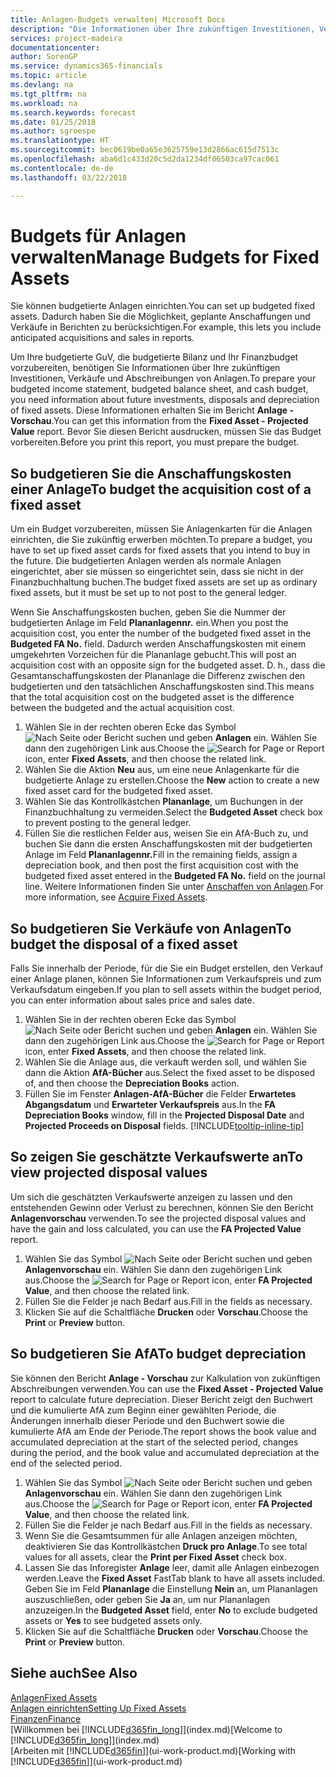 ```yaml
---
title: Anlagen-Budgets verwalten| Microsoft Docs
description: "Die Informationen über Ihre zukünftigen Investitionen, Verkäufe und Abschreibungen von Anlagen, die Ihnen helfen, Budget- und Planungen vorzubereiten."
services: project-madeira
documentationcenter: 
author: SorenGP
ms.service: dynamics365-financials
ms.topic: article
ms.devlang: na
ms.tgt_pltfrm: na
ms.workload: na
ms.search.keywords: forecast
ms.date: 01/25/2018
ms.author: sgroespe
ms.translationtype: HT
ms.sourcegitcommit: bec0619be0a65e3625759e13d2866ac615d7513c
ms.openlocfilehash: aba6d1c433d20c5d2da1234df06503ca97cac061
ms.contentlocale: de-de
ms.lasthandoff: 03/22/2018

---
```

# <a name="manage-budgets-for-fixed-assets"></a><span data-ttu-id="ecb4e-103">Budgets für Anlagen verwalten</span><span class="sxs-lookup"><span data-stu-id="ecb4e-103">Manage Budgets for Fixed Assets</span></span>
<span data-ttu-id="ecb4e-104">Sie können budgetierte Anlagen einrichten.</span><span class="sxs-lookup"><span data-stu-id="ecb4e-104">You can set up budgeted fixed assets.</span></span> <span data-ttu-id="ecb4e-105">Dadurch haben Sie die Möglichkeit, geplante Anschaffungen und Verkäufe in Berichten zu berücksichtigen.</span><span class="sxs-lookup"><span data-stu-id="ecb4e-105">For example, this lets you include anticipated acquisitions and sales in reports.</span></span>  

<span data-ttu-id="ecb4e-106">Um Ihre budgetierte GuV, die budgetierte Bilanz und Ihr Finanzbudget vorzubereiten, benötigen Sie Informationen über Ihre zukünftigen Investitionen, Verkäufe und Abschreibungen von Anlagen.</span><span class="sxs-lookup"><span data-stu-id="ecb4e-106">To prepare your budgeted income statement, budgeted balance sheet, and cash budget, you need information about future investments, disposals and depreciation of fixed assets.</span></span> <span data-ttu-id="ecb4e-107">Diese Informationen erhalten Sie im Bericht **Anlage - Vorschau**.</span><span class="sxs-lookup"><span data-stu-id="ecb4e-107">You can get this information from the **Fixed Asset - Projected Value** report.</span></span> <span data-ttu-id="ecb4e-108">Bevor Sie diesen Bericht ausdrucken, müssen Sie das Budget vorbereiten.</span><span class="sxs-lookup"><span data-stu-id="ecb4e-108">Before you print this report, you must prepare the budget.</span></span>  

## <a name="to-budget-the-acquisition-cost-of-a-fixed-asset"></a><span data-ttu-id="ecb4e-109">So budgetieren Sie die Anschaffungskosten einer Anlage</span><span class="sxs-lookup"><span data-stu-id="ecb4e-109">To budget the acquisition cost of a fixed asset</span></span>
<span data-ttu-id="ecb4e-110">Um ein Budget vorzubereiten, müssen Sie Anlagenkarten für die Anlagen einrichten, die Sie zukünftig erwerben möchten.</span><span class="sxs-lookup"><span data-stu-id="ecb4e-110">To prepare a budget, you have to set up fixed asset cards for fixed assets that you intend to buy in the future.</span></span> <span data-ttu-id="ecb4e-111">Die budgetierten Anlagen werden als normale Anlagen eingerichtet, aber sie müssen so eingerichtet sein, dass sie nicht in der Finanzbuchhaltung buchen.</span><span class="sxs-lookup"><span data-stu-id="ecb4e-111">The budget fixed assets are set up as ordinary fixed assets, but it must be set up to not post to the general ledger.</span></span>

<span data-ttu-id="ecb4e-112">Wenn Sie Anschaffungskosten buchen, geben Sie die Nummer der budgetierten Anlage im Feld **Plananlagennr.** ein.</span><span class="sxs-lookup"><span data-stu-id="ecb4e-112">When you post the acquisition cost, you enter the number of the budgeted fixed asset in the **Budgeted FA No.** field.</span></span> <span data-ttu-id="ecb4e-113">Dadurch werden Anschaffungskosten mit einem umgekehrten Vorzeichen für die Plananlage gebucht.</span><span class="sxs-lookup"><span data-stu-id="ecb4e-113">This will post an acquisition cost with an opposite sign for the budgeted asset.</span></span> <span data-ttu-id="ecb4e-114">D. h., dass die Gesamtanschaffungskosten der Plananlage die Differenz zwischen den budgetierten und den tatsächlichen Anschaffungskosten sind.</span><span class="sxs-lookup"><span data-stu-id="ecb4e-114">This means that the total acquisition cost on the budgeted asset is the difference between the budgeted and the actual acquisition cost.</span></span>

1. <span data-ttu-id="ecb4e-115">Wählen Sie in der rechten oberen Ecke das Symbol ![Nach Seite oder Bericht suchen](media/ui-search/search_small.png "Nach Seite oder Bericht suchen") und geben **Anlagen** ein. Wählen Sie dann den zugehörigen Link aus.</span><span class="sxs-lookup"><span data-stu-id="ecb4e-115">Choose the ![Search for Page or Report](media/ui-search/search_small.png "Search for Page or Report icon") icon, enter **Fixed Assets**, and then choose the related link.</span></span>
2. <span data-ttu-id="ecb4e-116">Wählen Sie die Aktion **Neu** aus, um eine neue Anlagenkarte für die budgetierte Anlage zu erstellen.</span><span class="sxs-lookup"><span data-stu-id="ecb4e-116">Choose the **New** action to create a new fixed asset card for the budgeted fixed asset.</span></span>
3. <span data-ttu-id="ecb4e-117">Wählen Sie das Kontrollkästchen **Plananlage**, um Buchungen in der Finanzbuchhaltung zu vermeiden.</span><span class="sxs-lookup"><span data-stu-id="ecb4e-117">Select the **Budgeted Asset** check box to prevent posting to the general ledger.</span></span>
4. <span data-ttu-id="ecb4e-118">Füllen Sie die restlichen Felder aus, weisen Sie ein AfA-Buch zu, und buchen Sie dann die ersten Anschaffungskosten mit der budgetierten Anlage im Feld **Plananlagennr.**</span><span class="sxs-lookup"><span data-stu-id="ecb4e-118">Fill in the remaining fields, assign a depreciation book, and then post the first acquisition cost with the budgeted fixed asset entered in the **Budgeted FA No.** field on the journal line.</span></span> <span data-ttu-id="ecb4e-119">Weitere Informationen finden Sie unter [Anschaffen von Anlagen](fa-how-acquire.md).</span><span class="sxs-lookup"><span data-stu-id="ecb4e-119">For more information, see [Acquire Fixed Assets](fa-how-acquire.md).</span></span>

## <a name="to-budget-the-disposal-of-a-fixed-asset"></a><span data-ttu-id="ecb4e-120">So budgetieren Sie Verkäufe von Anlagen</span><span class="sxs-lookup"><span data-stu-id="ecb4e-120">To budget the disposal of a fixed asset</span></span>
<span data-ttu-id="ecb4e-121">Falls Sie innerhalb der Periode, für die Sie ein Budget erstellen, den Verkauf einer Anlage planen, können Sie Informationen zum Verkaufspreis und zum Verkaufsdatum eingeben.</span><span class="sxs-lookup"><span data-stu-id="ecb4e-121">If you plan to sell assets within the budget period, you can enter information about sales price and sales date.</span></span>

1. <span data-ttu-id="ecb4e-122">Wählen Sie in der rechten oberen Ecke das Symbol ![Nach Seite oder Bericht suchen](media/ui-search/search_small.png "Nach Seite oder Bericht suchen") und geben **Anlagen** ein. Wählen Sie dann den zugehörigen Link aus.</span><span class="sxs-lookup"><span data-stu-id="ecb4e-122">Choose the ![Search for Page or Report](media/ui-search/search_small.png "Search for Page or Report icon") icon, enter **Fixed Assets**, and then choose the related link.</span></span>
2. <span data-ttu-id="ecb4e-123">Wählen Sie die Anlage aus, die verkauft werden soll, und wählen Sie dann die Aktion **AfA-Bücher** aus.</span><span class="sxs-lookup"><span data-stu-id="ecb4e-123">Select the fixed asset to be disposed of, and then choose the **Depreciation Books** action.</span></span>
3. <span data-ttu-id="ecb4e-124">Füllen Sie im Fenster **Anlagen-AfA-Bücher** die Felder **Erwartetes Abgangsdatum** und **Erwarteter Verkaufspreis** aus.</span><span class="sxs-lookup"><span data-stu-id="ecb4e-124">In the **FA Depreciation Books** window, fill in the **Projected Disposal Date** and **Projected Proceeds on Disposal** fields.</span></span> [!INCLUDE[tooltip-inline-tip](includes/tooltip-inline-tip_md.md)]

## <a name="to-view-projected-disposal-values"></a><span data-ttu-id="ecb4e-125">So zeigen Sie geschätzte Verkaufswerte an</span><span class="sxs-lookup"><span data-stu-id="ecb4e-125">To view projected disposal values</span></span>
<span data-ttu-id="ecb4e-126">Um sich die geschätzten Verkaufswerte anzeigen zu lassen und den entstehenden Gewinn oder Verlust zu berechnen, können Sie den Bericht **Anlagenvorschau** verwenden.</span><span class="sxs-lookup"><span data-stu-id="ecb4e-126">To see the projected disposal values and have the gain and loss calculated, you can use the **FA Projected Value** report.</span></span>

1. <span data-ttu-id="ecb4e-127">Wählen Sie das Symbol ![Nach Seite oder Bericht suchen](media/ui-search/search_small.png "Nach Seite oder Bericht suchen") und geben **Anlagenvorschau** ein. Wählen Sie dann den zugehörigen Link aus.</span><span class="sxs-lookup"><span data-stu-id="ecb4e-127">Choose the ![Search for Page or Report](media/ui-search/search_small.png "Search for Page or Report icon") icon, enter **FA Projected Value**, and then choose the related link.</span></span>
2. <span data-ttu-id="ecb4e-128">Füllen Sie die Felder je nach Bedarf aus.</span><span class="sxs-lookup"><span data-stu-id="ecb4e-128">Fill in the fields as necessary.</span></span>
3. <span data-ttu-id="ecb4e-129">Klicken Sie auf die Schaltfläche **Drucken** oder **Vorschau**.</span><span class="sxs-lookup"><span data-stu-id="ecb4e-129">Choose the **Print** or **Preview** button.</span></span>

## <a name="to-budget-depreciation"></a><span data-ttu-id="ecb4e-130">So budgetieren Sie AfA</span><span class="sxs-lookup"><span data-stu-id="ecb4e-130">To budget depreciation</span></span>
<span data-ttu-id="ecb4e-131">Sie können den Bericht **Anlage - Vorschau** zur Kalkulation von zukünftigen Abschreibungen verwenden.</span><span class="sxs-lookup"><span data-stu-id="ecb4e-131">You can use the **Fixed Asset - Projected Value** report to calculate future depreciation.</span></span> <span data-ttu-id="ecb4e-132">Dieser Bericht zeigt den Buchwert und die kumulierte AfA zum Beginn einer gewählten Periode, die Änderungen innerhalb dieser Periode und den Buchwert sowie die kumulierte AfA am Ende der Periode.</span><span class="sxs-lookup"><span data-stu-id="ecb4e-132">The report shows the book value and accumulated depreciation at the start of the selected period, changes during the period, and the book value and accumulated depreciation at the end of the selected period.</span></span>

1. <span data-ttu-id="ecb4e-133">Wählen Sie das Symbol ![Nach Seite oder Bericht suchen](media/ui-search/search_small.png "Nach Seite oder Bericht suchen") und geben **Anlagenvorschau** ein. Wählen Sie dann den zugehörigen Link aus.</span><span class="sxs-lookup"><span data-stu-id="ecb4e-133">Choose the ![Search for Page or Report](media/ui-search/search_small.png "Search for Page or Report icon") icon, enter **FA Projected Value**, and then choose the related link.</span></span>
2. <span data-ttu-id="ecb4e-134">Füllen Sie die Felder je nach Bedarf aus.</span><span class="sxs-lookup"><span data-stu-id="ecb4e-134">Fill in the fields as necessary.</span></span>
3. <span data-ttu-id="ecb4e-135">Wenn Sie die Gesamtsummen für alle Anlagen anzeigen möchten, deaktivieren Sie das Kontrollkästchen **Druck pro Anlage**.</span><span class="sxs-lookup"><span data-stu-id="ecb4e-135">To see total values for all assets, clear the **Print per Fixed Asset** check box.</span></span>
4. <span data-ttu-id="ecb4e-136">Lassen Sie das Inforegister **Anlage** leer, damit alle Anlagen einbezogen werden.</span><span class="sxs-lookup"><span data-stu-id="ecb4e-136">Leave the **Fixed Asset** FastTab blank to have all assets included.</span></span> <span data-ttu-id="ecb4e-137">Geben Sie im Feld **Plananlage** die Einstellung **Nein** an, um Plananlagen auszuschließen, oder geben Sie **Ja** an, um nur Plananlagen anzuzeigen.</span><span class="sxs-lookup"><span data-stu-id="ecb4e-137">In the **Budgeted Asset** field, enter **No** to exclude budgeted assets or **Yes** to see budgeted assets only.</span></span>
5. <span data-ttu-id="ecb4e-138">Klicken Sie auf die Schaltfläche **Drucken** oder **Vorschau**.</span><span class="sxs-lookup"><span data-stu-id="ecb4e-138">Choose the **Print** or **Preview** button.</span></span>

## <a name="see-also"></a><span data-ttu-id="ecb4e-139">Siehe auch</span><span class="sxs-lookup"><span data-stu-id="ecb4e-139">See Also</span></span>
[<span data-ttu-id="ecb4e-140">Anlagen</span><span class="sxs-lookup"><span data-stu-id="ecb4e-140">Fixed Assets</span></span>](fa-manage.md)  
[<span data-ttu-id="ecb4e-141">Anlagen einrichten</span><span class="sxs-lookup"><span data-stu-id="ecb4e-141">Setting Up Fixed Assets</span></span>](fa-setup.md)  
[<span data-ttu-id="ecb4e-142">Finanzen</span><span class="sxs-lookup"><span data-stu-id="ecb4e-142">Finance</span></span>](finance.md)  
<span data-ttu-id="ecb4e-143">[Willkommen bei [!INCLUDE[d365fin_long](includes/d365fin_long_md.md)]](index.md)</span><span class="sxs-lookup"><span data-stu-id="ecb4e-143">[Welcome to [!INCLUDE[d365fin_long](includes/d365fin_long_md.md)]](index.md)</span></span>  
<span data-ttu-id="ecb4e-144">[Arbeiten mit [!INCLUDE[d365fin](includes/d365fin_md.md)]](ui-work-product.md)</span><span class="sxs-lookup"><span data-stu-id="ecb4e-144">[Working with [!INCLUDE[d365fin](includes/d365fin_md.md)]](ui-work-product.md)</span></span>

